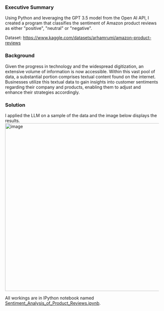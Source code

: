 ### Executive Summary

Using Python and leveraging the GPT 3.5 model from the Open AI API, I created a program that classifies the sentiment of Amazon product reviews as either "positive", "neutral" or "negative".

Dataset: https://www.kaggle.com/datasets/arhamrumi/amazon-product-reviews

### Background

Given the progress in technology and the widespread digitization, an extensive volume of information is now accessible. Within this vast pool of data, a substantial portion comprises textual content found on the internet. Businesses utilize this textual data to gain insights into customer sentiments regarding their company and products, enabling them to adjust and enhance their strategies accordingly.

### Solution
I applied the LLM on a sample of the data and the image below displays the results.
<img width="550" alt="image" src="https://github.com/johnuzoma/Sentiment-Analysis-of-Product-Reviews/assets/18267074/b893d9ff-f48b-41ec-9ebe-5083cec44748">

All workings are in IPython notebook named [Sentiment_Analysis_of_Product_Reviews.ipynb](https://github.com/johnuzoma/Sentiment-Analysis-of-Product-Reviews/blob/main/Sentiment_Analysis_of_Product_Reviews.ipynb).
